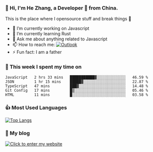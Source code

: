 ### 👋 Hi, I'm He Zhang, a Developer 🚀 from China.

This is the place where I opensource stuff and break things :rofl:

- 🔭  I’m currently working on Javascript
- 🌱  I’m currently learning Rust
- 💬  Ask me about anything related to Javascript
- 📫  How to reach me: [![Outlook](https://img.shields.io/badge/-Outlook-0078D4?style=flat&logo=Microsoft-Outlook&logoColor=white)](mailto:zhanghecool@outlook.com)
- ⚡  Fun fact: I am a father

### 💪 This week I spent my time on 
<!--START_SECTION:waka-->
```text
JavaScript   2 hrs 33 mins   ███████████▓░░░░░░░░░░░░░   46.59 % 
JSON         1 hr 15 mins    █████▓░░░░░░░░░░░░░░░░░░░   22.87 % 
TypeScript   47 mins         ███▓░░░░░░░░░░░░░░░░░░░░░   14.48 % 
Git Config   17 mins         █▒░░░░░░░░░░░░░░░░░░░░░░░   05.46 % 
HTML         11 mins         █░░░░░░░░░░░░░░░░░░░░░░░░   03.58 % 
```
<!--END_SECTION:waka-->

### 👍 Most Used Languages
[![Top Langs](https://github-readme-stats.vercel.app/api/top-langs/?username=zhanghecool&layout=compact)](https://zhanghe.cool)

### 🌈 My blog 
[![Click to enter my website](https://cdn.jsdelivr.net/gh/zhanghecool/assets/images/gif/zhanghecools.gif)](https://zhanghe.cool)
